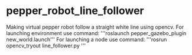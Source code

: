 # pepper_robot_line_follower
Making virtual pepper robot follow a straight white line using opencv.
For launching environment use command: 
'''roslaunch pepper_gazebo_plugin new_world.launch'''
For launching a node use command:
'''rosrun opencv_tryout line_follower.py '''
